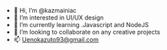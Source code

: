 - 👋 Hi, I’m @kazmainiac
- 👀 I’m interested in UI/UX design
- 🌱 I’m currently learning .Javascript and NodeJS
- 💞️ I’m looking to collaborate on any creative projects
- 📫 Uenokazuto93@gmail.com

<!---
kazmainiac/kazmainiac is a ✨ special ✨ repository because its `README.md` (this file) appears on your GitHub profile.
You can click the Preview link to take a look at your changes.
--->
